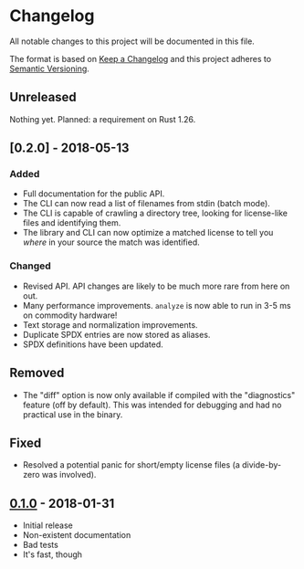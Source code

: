 # Changelog
All notable changes to this project will be documented in this file.

The format is based on [Keep a Changelog](http://keepachangelog.com/en/1.0.0/)
and this project adheres to [Semantic Versioning](http://semver.org/spec/v2.0.0.html).

## Unreleased

Nothing yet. Planned: a requirement on Rust 1.26.

## [0.2.0] - 2018-05-13

### Added

- Full documentation for the public API.
- The CLI can now read a list of filenames from stdin (batch mode).
- The CLI is capable of crawling a directory tree, looking for license-like files and identifying them.
- The library and CLI can now optimize a matched license to tell you _where_ in your source the match was identified.

### Changed

- Revised API. API changes are likely to be much more rare from here on out.
- Many performance improvements. `analyze` is now able to run in 3-5 ms on commodity hardware!
- Text storage and normalization improvements.
- Duplicate SPDX entries are now stored as aliases.
- SPDX definitions have been updated.

## Removed

- The "diff" option is now only available if compiled with the "diagnostics" feature (off by default). This was intended for debugging and had no practical use in the binary.

## Fixed

- Resolved a potential panic for short/empty license files (a divide-by-zero was involved).

## [0.1.0] - 2018-01-31

- Initial release
- Non-existent documentation
- Bad tests
- It's fast, though


[0.1.0]: https://github.com/amzn/askalono/releases/tag/0.1.0

